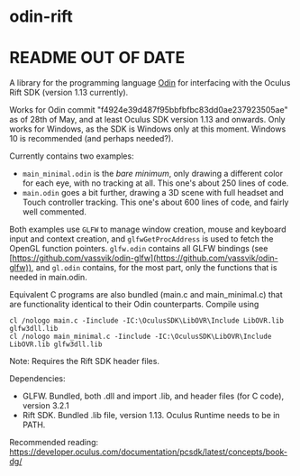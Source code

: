 # odin-rift

# README OUT OF DATE

A library for the programming language [Odin](https://github.com/gingerBill/Odin) for interfacing with the Oculus Rift SDK (version 1.13 currently).

Works for Odin commit "f4924e39d487f95bbfbfbc83dd0ae237923505ae" as of 28th of May, and at least Oculus SDK version 1.13 and onwards. Only works for Windows, as the SDK is Windows only at this moment. Windows 10 is recommended (and perhaps needed?).


Currently contains two examples: 
 - `main_minimal.odin` is the *bare minimum*, only drawing a different color for each eye, with no tracking at all. This one's about 250 lines of code.
 - `main.odin` goes a bit further, drawing a 3D scene with full headset and Touch controller tracking. This one's about 600 lines of code, and fairly well commented. 

Both examples use `GLFW` to manage window creation, mouse and keyboard input and context creation, and `glfwGetProcAddress` is used to fetch the OpenGL function pointers. `glfw.odin` contains all GLFW bindings (see [https://github.com/vassvik/odin-glfw](https://github.com/vassvik/odin-glfw)), and `gl.odin` contains, for the most part, only the functions that is needed in main.odin. 

Equivalent C programs are also bundled (main.c and main_minimal.c) that are functionality identical to their Odin counterparts. Compile using
```
cl /nologo main.c -Iinclude -IC:\OculusSDK\LibOVR\Include LibOVR.lib glfw3dll.lib
cl /nologo main_minimal.c -Iinclude -IC:\OculusSDK\LibOVR\Include LibOVR.lib glfw3dll.lib
```

Note: Requires the Rift SDK header files. 


Dependencies: 
 - GLFW. Bundled, both .dll and import .lib, and header files (for C code), version 3.2.1
 - Rift SDK. Bundled .lib file, version 1.13. Oculus Runtime needs to be in PATH. 


 Recommended reading: https://developer.oculus.com/documentation/pcsdk/latest/concepts/book-dg/

